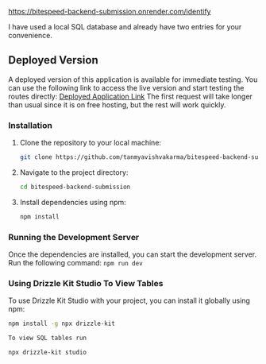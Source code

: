 https://bitespeed-backend-submission.onrender.com/identify

I have used a local SQL database and already have two entries for your convenience.

## Deployed Version
A deployed version of this application is available for immediate testing. You can use the following link to access the live version and start testing the routes directly:
[Deployed Application Link](https://bitespeed-backend-submission.onrender.com)
The first request will take longer than usual since it is on free hosting, but the rest will work quickly.

### Installation

1. Clone the repository to your local machine:

    ```bash
    git clone https://github.com/tanmyavishvakarma/bitespeed-backend-submission.git
    ```
2. Navigate to the project directory:

    ```bash
    cd bitespeed-backend-submission
    ```
3. Install dependencies using npm:

    ```bash
    npm install
    ```

### Running the Development Server

Once the dependencies are installed, you can start the development server. Run the following command:
    ```
    npm run dev
    ```
### Using Drizzle Kit Studio To View Tables

To use Drizzle Kit Studio with your project, you can install it globally using npm:

```bash
npm install -g npx drizzle-kit

To view SQL tables run

npx drizzle-kit studio
```
